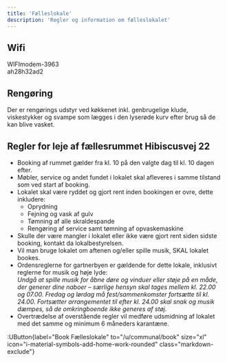 ```yaml
---
title: 'Fælleslokale'
description: 'Regler og information om fælleslokalet'
---
```


## Wifi

WIFImodem-3963  
ah28h32ad2

## Rengøring

Der er rengørings udstyr ved køkkenet inkl. genbrugelige klude, viskestykker og svampe som lægges i den lyserøde kurv efter brug så de kan blive vasket.

## Regler for leje af fællesrummet Hibiscusvej 22

- Booking af rummet gælder fra kl. 10 på den valgte dag til kl. 10 dagen efter.
- Møbler, service og andet fundet i lokalet skal afleveres i samme tilstand som ved start af booking.
- Lokalet skal være ryddet og gjort rent inden bookingen er ovre, dette inkludere:
  - Oprydning
  - Fejning og vask af gulv
  - Tømning af alle skraldespande
  - Rengøring af service samt tømning af opvaskemaskine
- Skulle der være mangler i lokalet eller ikke være gjort rent siden sidste booking, kontakt da lokalbestyrelsen.
- Vil man bruge lokalet om aftenen og/eller spille musik, SKAL lokalet bookes.
- Ordensreglerne for gartnerbyen er gældende for dette lokale, inklusivt reglerne for musik og høje lyde:  
  _Undgå at spille musik for åbne døre og vinduer eller støje på en måde, der generer dine naboer – særlige hensyn skal tages mellem kl. 22.00 og 07.00. Fredag og lørdag må fest/sammenkomster fortsætte til kl. 24.00. Fortsætter arrangementet til efter kl. 24.00 skal snak og musik dæmpes, så de omkringboende ikke generes af støj._
- Overtrædelse af overstående regler vil medføre udsmidning af lokalet med det samme og minimum 6 måneders karantæne.

<div class="flex justify-center w-100 mt-8">

:UButton{label="Book Fælleslokale" to="/u/communal/book" size="xl" icon="i-material-symbols-add-home-work-rounded" class="markdown-exclude"}

</div>
